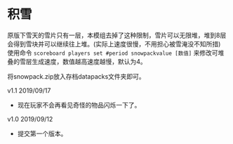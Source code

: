 # 积雪
原版下雪天的雪片只有一层，本模组去掉了这种限制，雪片可以无限堆，堆到8层会得到雪块并可以继续往上堆。(实际上速度很慢，不用担心被雪淹没不知所措)
使用命令
```scoreboard players set #period snowpackvalue [数值]```
来修改可堆叠的雪层生成速度，数值越高速度越慢，默认为4。

将snowpack.zip放入存档datapacks文件夹即可。

v1.1 2019/09/17
+ 现在玩家不会再看见奇怪的物品闪烁一下了。

v1.0 2019/09/12
+ 提交第一个版本。